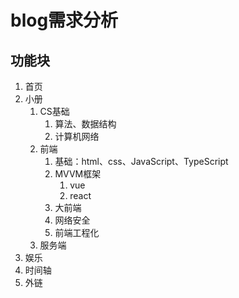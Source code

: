 # blog需求分析

## 功能块

1. 首页
2. 小册
   1. CS基础
      1. 算法、数据结构
      2. 计算机网络
   2. 前端
      1. 基础：html、css、JavaScript、TypeScript
      2. MVVM框架
         1. vue
         2. react
      3. 大前端
      4. 网络安全
      5. 前端工程化
   3. 服务端
3. 娱乐
4. 时间轴
5. 外链
